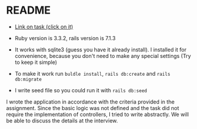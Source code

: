 # README

* [Link on task (click on it)](https://drive.google.com/file/d/1buO0R0ne5T4uJnbpurlUoEFWO3MJ__VL/view?usp=sharing)

* Ruby version is 3.3.2, rails version is 7.1.3

* It works with sqlite3 (guess you have it already install). I installed it for convenience, because you don't need to make any special settings (Try to keep it simple)

* To make it work run `buldle install`, `rails db:create` and `rails db:migrate`

* I write seed file so you could run it with `rails db:seed`

I wrote the application in accordance with the criteria provided in the assignment. Since the basic logic was not defined and the task did not require the implementation of controllers, I tried to write abstractly. We will be able to discuss the details at the interview.